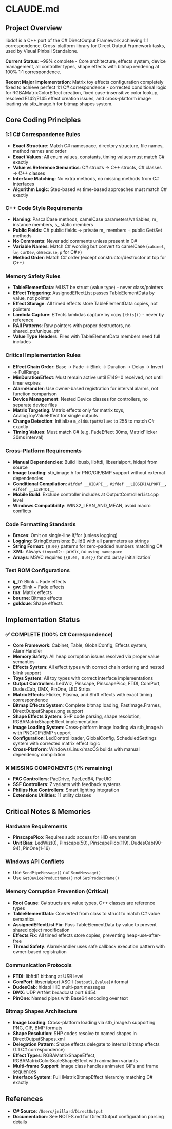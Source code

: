 # CLAUDE.md

## Project Overview
libdof is a C++ port of the C# DirectOutput Framework achieving 1:1 correspondence. Cross-platform library for Direct Output Framework tasks, used by Visual Pinball Standalone.

**Current Status**: ~99% complete - Core architecture, effects system, device management, all controller types, shape effects with bitmap rendering at 100% 1:1 correspondence.

**Recent Major Implementation**: Matrix toy effects configuration completely fixed to achieve perfect 1:1 C# correspondence - corrected conditional logic for RGBAMatrixColorEffect creation, fixed case-insensitive color lookup, resolved E142/E145 effect creation issues, and cross-platform image loading via stb_image.h for bitmap shapes system.

## Core Coding Principles

### 1:1 C# Correspondence Rules
- **Exact Structure**: Match C# namespace, directory structure, file names, method names and order
- **Exact Values**: All enum values, constants, timing values must match C# exactly
- **Value vs Reference Semantics**: C# structs → C++ structs, C# classes → C++ classes
- **Interface Matching**: No extra methods, no missing methods from C# interfaces
- **Algorithm Logic**: Step-based vs time-based approaches must match C# exactly

### C++ Code Style Requirements
- **Naming**: PascalCase methods, camelCase parameters/variables, m_ instance members, s_ static members
- **Public Fields**: C# public fields → private m_ members + public Get/Set methods
- **No Comments**: Never add comments unless present in C#
- **Variable Names**: Match C# wording but convert to camelCase (`cabinet`, `lw`, `curDev`, `okBecause`, `p` for C# `P`)
- **Method Order**: Match C# order (except constructor/destructor at top for C++)

### Memory Safety Rules
- **TableElementData**: MUST be struct (value type) - never class/pointers
- **Effect Triggering**: AssignedEffectList passes TableElementData by value, not pointer
- **Effect Storage**: All timed effects store TableElementData copies, not pointers
- **Lambda Capture**: Effects lambdas capture by copy `[this]()` - never by reference
- **RAII Patterns**: Raw pointers with proper destructors, no shared_ptr/unique_ptr
- **Value Type Headers**: Files with TableElementData members need full includes

### Critical Implementation Rules
- **Effect Chain Order**: Base → Fade → Blink → Duration → Delay → Invert → FullRange
- **MinDurationEffect**: Must remain active until E149=0 received, not until timer expires
- **AlarmHandler**: Use owner-based registration for interval alarms, not function comparison
- **Device Management**: Nested Device classes for controllers, no separate device files
- **Matrix Targeting**: Matrix effects only for matrix toys, AnalogToyValueEffect for single outputs
- **Change Detection**: Initialize `m_oldOutputValues` to 255 to match C# exactly
- **Timing Values**: Must match C# (e.g. FadeEffect 30ms, MatrixFlicker 30ms interval)

### Cross-Platform Requirements
- **Manual Dependencies**: Build libusb, libftdi, libserialport, hidapi from source
- **Image Loading**: stb_image.h for PNG/GIF/BMP support without external dependencies
- **Conditional Compilation**: `#ifdef __HIDAPI__`, `#ifdef __LIBSERIALPORT__`, `#ifdef __LIBFTDI__`
- **Mobile Build**: Exclude controller includes at OutputControllerList.cpp level
- **Windows Compatibility**: WIN32_LEAN_AND_MEAN, avoid macro conflicts

### Code Formatting Standards
- **Braces**: Omit on single-line if/for (unless logging)
- **Logging**: StringExtensions::Build() with all parameters as strings
- **String Format**: `{0:00}` patterns for zero-padded numbers matching C#
- **XML**: Always `tinyxml2::` prefix, no `using namespace`
- **Arrays**: MSVC requires `{{0.0f, 0.0f}}` for std::array initialization`

### Test ROM Configurations
- **ij_l7**: Blink + Fade effects 
- **gw**: Blink + Fade effects 
- **tna**: Matrix effects
- **bourne**: Bitmap effects
- **goldcue**: Shape effects

## Implementation Status

### ✅ COMPLETE (100% C# Correspondence)
- **Core Framework**: Cabinet, Table, GlobalConfig, Effects system, AlarmHandler
- **Memory Safety**: All heap corruption issues resolved via proper value semantics
- **Effects System**: All effect types with correct chain ordering and nested blink support
- **Toys System**: All toy types with correct interface implementations
- **Output Controllers**: LedWiz, Pinscape, PinscapePico, FTDI, ComPort, DudesCab, DMX, PinOne, LED Strips
- **Matrix Effects**: Flicker, Plasma, and Shift effects with exact timing correspondence
- **Bitmap Effects System**: Complete bitmap loading, FastImage.Frames, DirectOutputShapes.png support
- **Shape Effects System**: SHP code parsing, shape resolution, RGBAMatrixShapeEffect implementation
- **Image Loading System**: Cross-platform image loading via stb_image.h with PNG/GIF/BMP support
- **Configuration**: LedControl loader, GlobalConfig, ScheduledSettings system with corrected matrix effect logic
- **Cross-Platform**: Windows/Linux/macOS builds with manual dependency compilation

### ❌ MISSING COMPONENTS (1% remaining)
- **PAC Controllers**: PacDrive, PacLed64, PacUIO
- **SSF Controllers**: 7 variants with feedback systems  
- **Philips Hue Controllers**: Smart lighting integration
- **Extensions Utilities**: 11 utility classes

## Critical Notes & Memories

### Hardware Requirements
- **PinscapePico**: Requires sudo access for HID enumeration
- **Unit Bias**: LedWiz(0), Pinscape(50), PinscapePico(119), DudesCab(90-94), PinOne(1-16)

### Windows API Conflicts
- Use `SendPipeMessage()` not `SendMessage()` 
- Use `GetDeviceProductName()` not `GetProductName()`

### Memory Corruption Prevention (Critical)
- **Root Cause**: C# structs are value types, C++ classes are reference types
- **TableElementData**: Converted from class to struct to match C# value semantics
- **AssignedEffectList Fix**: Pass TableElementData by value to prevent shared object modification
- **Effects Fix**: All timed effects store copies, preventing heap-use-after-free
- **Thread Safety**: AlarmHandler uses safe callback execution pattern with owner-based registration

### Communication Protocols
- **FTDI**: libftdi1 bitbang at USB level
- **ComPort**: libserialport ASCII `{output},{value}#` format
- **DudesCab**: hidapi HID multi-part messages
- **DMX**: UDP ArtNet broadcast port 6454
- **PinOne**: Named pipes with Base64 encoding over text

### Bitmap Shapes Architecture
- **Image Loading**: Cross-platform loading via stb_image.h supporting PNG, GIF, BMP formats
- **Shape Resolution**: SHP codes resolve to named shapes in DirectOutputShapes.xml
- **Delegation Pattern**: Shape effects delegate to internal bitmap effects (1:1 C# correspondence)
- **Effect Types**: RGBAMatrixShapeEffect, RGBAMatrixColorScaleShapeEffect with animation variants
- **Multi-frame Support**: Image class handles animated GIFs and frame sequences
- **Interface System**: Full IMatrixBitmapEffect hierarchy matching C# exactly

## References
- **C# Source**: `/Users/jmillard/DirectOutput`
- **Documentation**: See NOTES.md for DirectOutput configuration parsing details

